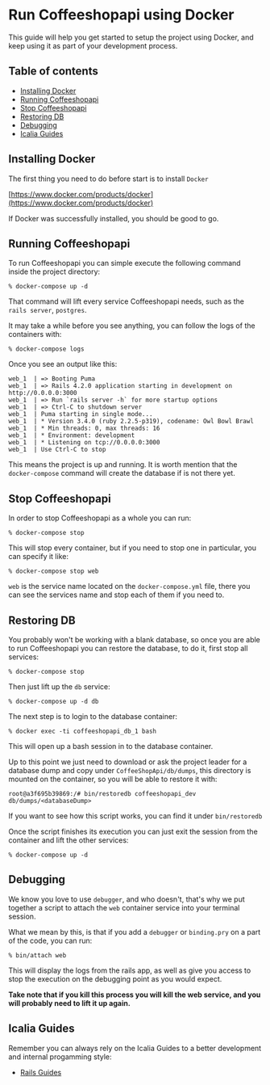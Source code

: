 # Run Coffeeshopapi using Docker

This guide will help you get started to setup the project using Docker, and keep using it as part of your development process.

## Table of contents
- [Installing Docker](#installing-docker)
- [Running Coffeeshopapi](#running-CoffeeShopApi)
- [Stop Coffeeshopapi](#stop-CoffeeShopApi)
- [Restoring DB](#restoring-db)
- [Debugging](#debugging)
- [Icalia Guides](#icalia-guides)

## Installing Docker

The first thing you need to do before start is to install `Docker`

[https://www.docker.com/products/docker](https://www.docker.com/products/docker)

If Docker was successfully installed, you should be good to go.

## Running Coffeeshopapi

To run Coffeeshopapi you can simple execute the following command inside the project directory:

```
% docker-compose up -d
```

That command will lift every service Coffeeshopapi needs, such as the `rails server`, `postgres`.


It may take a while before you see anything, you can follow the logs of the containers with:

```
% docker-compose logs
```

Once you see an output like this:

```
web_1  | => Booting Puma
web_1  | => Rails 4.2.0 application starting in development on http://0.0.0.0:3000
web_1  | => Run `rails server -h` for more startup options
web_1  | => Ctrl-C to shutdown server
web_1  | Puma starting in single mode...
web_1  | * Version 3.4.0 (ruby 2.2.5-p319), codename: Owl Bowl Brawl
web_1  | * Min threads: 0, max threads: 16
web_1  | * Environment: development
web_1  | * Listening on tcp://0.0.0.0:3000
web_1  | Use Ctrl-C to stop
```

This means the project is up and running. It is worth mention that the `docker-compose` command will create the database if is not there yet.

## Stop Coffeeshopapi

In order to stop Coffeeshopapi as a whole you can run:

```
% docker-compose stop
```

This will stop every container, but if you need to stop one in particular, you can specify it like:

```
% docker-compose stop web
```

`web` is the service name located on the `docker-compose.yml` file, there you can see the services name and stop each of them if you need to.

## Restoring DB

You probably won't be working with a blank database, so once you are able to run Coffeeshopapi you can restore the database, to do it, first stop all services:

```
% docker-compose stop
```

Then just lift up the `db` service:

```
% docker-compose up -d db
```

The next step is to login to the database container:

```
% docker exec -ti coffeeshopapi_db_1 bash
```

This will open up a bash session in to the database container.

Up to this point we just need to download or ask the project leader for a database dump and copy under `CoffeeShopApi/db/dumps`, this directory is mounted on the container, so you will be able to restore it with:

```
root@a3f695b39869:/# bin/restoredb coffeeshopapi_dev db/dumps/<databaseDump>
```

If you want to see how this script works, you can find it under `bin/restoredb`

Once the script finishes its execution you can just exit the session from the container and lift the other services:

```
% docker-compose up -d
```

## Debugging

We know you love to use `debugger`, and who doesn't, that's why we put together a script to attach the `web` container service into your terminal session. 

What we mean by this, is that if you add a `debugger` or `binding.pry` on a part of the code, you can run:

```
% bin/attach web
```

This will display the logs from the rails app, as well as give you access to stop the execution on the debugging point as you would expect.

**Take note that if you kill this process you will kill the web service, and you will probably need to lift it up again.**

## Icalia Guides

Remember you can always rely on the Icalia Guides to a better development and
internal progamming style:

* [Rails Guides](https://github.com/IcaliaLabs/icalia_guides/tree/master/rails)
